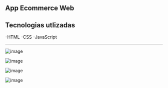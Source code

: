 ## App Ecommerce Web

## Tecnologias utlizadas

-HTML
-CSS
-JavaScript

---

![image](https://github.com/user-attachments/assets/3080df79-ac2e-4739-86db-70178fca4c63)

![image](https://github.com/user-attachments/assets/aa9e4cb7-2aab-432a-a917-518f42e78916)

![image](https://github.com/user-attachments/assets/48ee8fc8-82db-4c32-8877-09858ad78f18)

![image](https://github.com/user-attachments/assets/10a9274a-a180-4039-8cad-5dfc6231bb1e)


